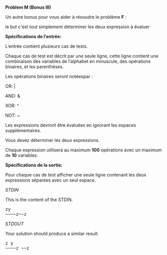 **Problem M (Bonus III)**

Un autre bonus pour vous aider à résoudre le problème **F** :

le but c'est tout simplement déterminer les deux expression à évaluer

**Spécifications de l’entrée:**

L’entrée contient plusieurs cas de tests.

Chaque cas de test est décrit par une seule ligne, cette ligne contient une combinaison des variables de l’alphabet en minuscule, des opérations binaires, et les parenthèses.

Les opérations binaires seront notéespar :

OR: |

AND: &

XOR: ^

NOT: ~

Les expressions devront être évaluées en ignorant les espaces supplémentaires.

Vous devez déterminer les deux expressions.

Chaque expression utilisera au maximum **100** opérations avec un maximum de **10** variables.

**Spécifications de la sortie:**

Pour chaque cas de test afficher une seule ligne contenant les deux expressions séparées avec un seul espace.

_STDIN_

This is the content of the STDIN.
<pre>
zy
~~~~z~~z
</pre>

_STDOUT_

Your solution should produce a similar result.

<pre>
z y
~~~~z ~~z
</pre>